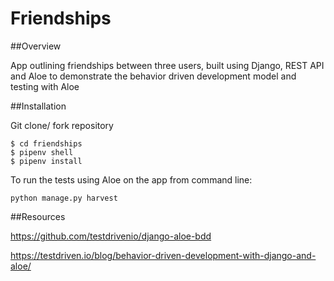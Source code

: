# Friendships

##Overview

App outlining friendships between three users, built using Django, REST API and Aloe to demonstrate the behavior driven development model and testing with Aloe



##Installation

Git clone/ fork repository

```
$ cd friendships
$ pipenv shell
$ pipenv install

```


To run the tests using Aloe on the app from command line:

```
python manage.py harvest 

```



##Resources


https://github.com/testdrivenio/django-aloe-bdd

https://testdriven.io/blog/behavior-driven-development-with-django-and-aloe/

